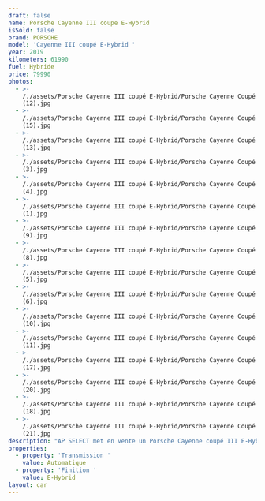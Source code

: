```yaml
---
draft: false
name: Porsche Cayenne III coupe E-Hybrid
isSold: false
brand: PORSCHE
model: 'Cayenne III coupé E-Hybrid '
year: 2019
kilometers: 61990
fuel: Hybride
price: 79990
photos:
  - >-
    /./assets/Porsche Cayenne III coupé E-Hybrid/Porsche Cayenne Coupé e-hybride
    (12).jpg
  - >-
    /./assets/Porsche Cayenne III coupé E-Hybrid/Porsche Cayenne Coupé e-hybride
    (15).jpg
  - >-
    /./assets/Porsche Cayenne III coupé E-Hybrid/Porsche Cayenne Coupé e-hybride
    (13).jpg
  - >-
    /./assets/Porsche Cayenne III coupé E-Hybrid/Porsche Cayenne Coupé e-hybride
    (3).jpg
  - >-
    /./assets/Porsche Cayenne III coupé E-Hybrid/Porsche Cayenne Coupé e-hybride
    (4).jpg
  - >-
    /./assets/Porsche Cayenne III coupé E-Hybrid/Porsche Cayenne Coupé e-hybride
    (1).jpg
  - >-
    /./assets/Porsche Cayenne III coupé E-Hybrid/Porsche Cayenne Coupé e-hybride
    (9).jpg
  - >-
    /./assets/Porsche Cayenne III coupé E-Hybrid/Porsche Cayenne Coupé e-hybride
    (8).jpg
  - >-
    /./assets/Porsche Cayenne III coupé E-Hybrid/Porsche Cayenne Coupé e-hybride
    (5).jpg
  - >-
    /./assets/Porsche Cayenne III coupé E-Hybrid/Porsche Cayenne Coupé e-hybride
    (6).jpg
  - >-
    /./assets/Porsche Cayenne III coupé E-Hybrid/Porsche Cayenne Coupé e-hybride
    (10).jpg
  - >-
    /./assets/Porsche Cayenne III coupé E-Hybrid/Porsche Cayenne Coupé e-hybride
    (11).jpg
  - >-
    /./assets/Porsche Cayenne III coupé E-Hybrid/Porsche Cayenne Coupé e-hybride
    (17).jpg
  - >-
    /./assets/Porsche Cayenne III coupé E-Hybrid/Porsche Cayenne Coupé e-hybride
    (20).jpg
  - >-
    /./assets/Porsche Cayenne III coupé E-Hybrid/Porsche Cayenne Coupé e-hybride
    (18).jpg
  - >-
    /./assets/Porsche Cayenne III coupé E-Hybrid/Porsche Cayenne Coupé e-hybride
    (21).jpg
description: "AP SELECT met en vente un Porsche Cayenne coupé III E-Hybrid 3.0 V6 462ch PDK.\n\nModèle du 12/2019 avec 61990km.\n\nCouleur Schwartz métallic, intérieur cuir entendu noir avec surpiqûres noir et pack intérieur piano laqué.\n\nOrigine France \U0001F1EB\U0001F1F7, première main Porsche Lyon.\n\nVendu avec une garantie 12 mois.\n\nLe véhicule est en parfait état avec carnet complet et historique suivi Porsche.\n\nÉquipements et options :\n- Boîte Tiptronic 8\n- Toit panoramique\n- Pack intérieur piano laqué\n- Roues arrières directrices\n- Phares PDLS +\n- Freinage étriers vert hybrid\n- Pack Chrono\n- Sièges Sport électriques 18 positions\n- Jantes turbo 22’’\n- Keyless ouverture et démarrage sans clés\n- Intérieur Cuir entendu / surpiqûres noir\n- Sono BOSE\n- Sièges chauffants et ventilés à mémoire\n- Volant Sport multifonctions\n- Régulateur de vitesse\n- Caméra de recul 360\n\nDisponible et visible sur RDV pour acheteur sérieux.\n\nPossibilité d'une garantie 3, 6 ou 12 mois en supplément.\n\nRéalisation des démarches d'immatriculation.\n\nAP SELECT c'est des solutions de courtage et conciergerie sur mesure pour profiter librement de sa passion et de son patrimoine.\n\nPrenez le volant, AP SELECT s'occupe du reste."
properties:
  - property: 'Transmission '
    value: Automatique
  - property: 'Finition '
    value: E-Hybrid
layout: car
---
```


